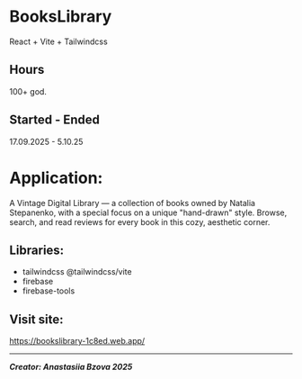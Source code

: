 # BooksLibrary
React + Vite + Tailwindcss

## Hours
100+ god.

## Started - Ended
17.09.2025 - 5.10.25


# Application:
A Vintage Digital Library — a collection of books owned by Natalia Stepanenko, with a special focus on a unique "hand-drawn" style.
Browse, search, and read reviews for every book in this cozy, aesthetic corner.


## Libraries:
- tailwindcss @tailwindcss/vite
- firebase
- firebase-tools


## Visit site: 
https://bookslibrary-1c8ed.web.app/

---------------------------------------------------------------
_**Creator: Anastasiia Bzova 2025**_
